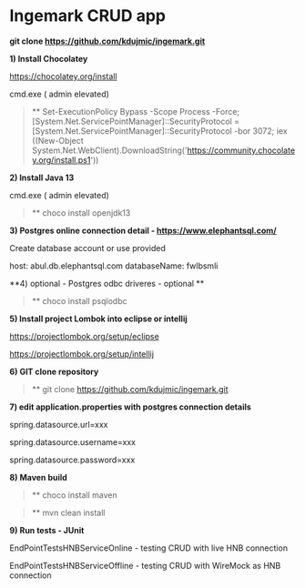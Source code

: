 # Ingemark CRUD app 


**git clone https://github.com/kdujmic/ingemark.git**


**1) Install Chocolatey**

https://chocolatey.org/install

cmd.exe ( admin elevated)

> ** Set-ExecutionPolicy Bypass -Scope Process -Force; [System.Net.ServicePointManager]::SecurityProtocol = [System.Net.ServicePointManager]::SecurityProtocol -bor 3072; iex ((New-Object System.Net.WebClient).DownloadString('https://community.chocolatey.org/install.ps1'))


**2) Install Java 13**

cmd.exe ( admin elevated)
>** choco install openjdk13


**3) Postgres online connection detail  - https://www.elephantsql.com/**

Create database account or use provided

host: abul.db.elephantsql.com
databaseName: fwlbsmli



**4)  optional - Postgres odbc driveres - optional **

>** choco install psqlodbc


**5) Install project Lombok into eclipse or intellij**

https://projectlombok.org/setup/eclipse
 
https://projectlombok.org/setup/intellij


**6) GIT clone repository**

>** git clone https://github.com/kdujmic/ingemark.git


**7) edit application.properties with postgres connection details**

spring.datasource.url=xxx

spring.datasource.username=xxx

spring.datasource.password=xxx


**8) Maven build**

>** choco install maven

>** mvn clean install


**9) Run tests - JUnit**

EndPointTestsHNBServiceOnline - testing CRUD with live HNB connection


EndPointTestsHNBServiceOffline - testing CRUD with WireMock as HNB connection


